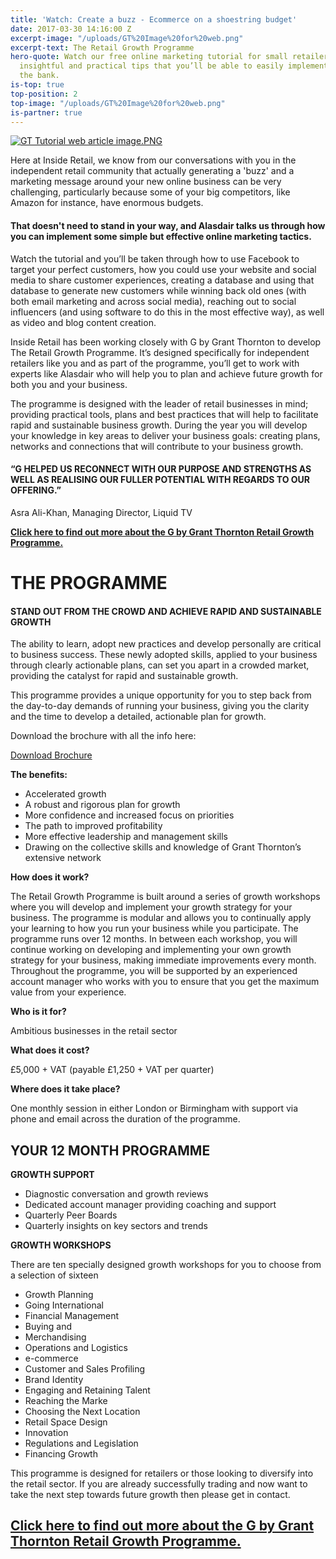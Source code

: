 ```yaml
---
title: 'Watch: Create a buzz - Ecommerce on a shoestring budget'
date: 2017-03-30 14:16:00 Z
excerpt-image: "/uploads/GT%20Image%20for%20web.png"
excerpt-text: The Retail Growth Programme
hero-quote: Watch our free online marketing tutorial for small retailers to discover
  insightful and practical tips that you’ll be able to easily implement without breaking
  the bank.
is-top: true
top-position: 2
top-image: "/uploads/GT%20Image%20for%20web.png"
is-partner: true
---
```


[![GT Tutorial web article image.PNG](/uploads/GT%20Tutorial%20web%20article%20image.PNG)](http://lp.events.ascential.com/GT-Creating-a-Buzz-Video-Form.html)

Here at Inside Retail, we know from our conversations with you in the independent retail community that actually generating a 'buzz' and a marketing message around your new online business can be very challenging, particularly because some of your big competitors, like Amazon for instance, have enormous budgets.

#### **That doesn't need to stand in your way, and Alasdair talks us through how you can implement some simple but effective online marketing tactics.**

Watch the tutorial and you’ll be taken through how to use Facebook to target your perfect customers, how you could use your website and social media to share customer experiences, creating a database and using that database to generate new customers while winning back old ones (with both email marketing and across social media), reaching out to social influencers (and using software to do this in the most effective way), as well as video and blog content creation. 

Inside Retail has been working closely with G by Grant Thornton to develop The Retail Growth Programme. It’s designed specifically for independent retailers like you and as part of the programme, you’ll get to work with experts like Alasdair who will help you to plan and achieve future growth for both you and your business. 

The programme is designed with the leader of retail businesses in mind; providing practical tools, plans and best practices that will help to facilitate rapid and sustainable business growth. During the year you will develop your knowledge in key areas to deliver your business goals: creating plans, networks and connections that will contribute to your business growth.


#### **“G HELPED US RECONNECT WITH OUR PURPOSE AND STRENGTHS AS WELL AS REALISING OUR FULLER POTENTIAL WITH REGARDS TO OUR OFFERING.”**
Asra Ali-Khan,
Managing Director, Liquid TV


**[Click here to find out more about the G by Grant Thornton Retail Growth Programme.](http://lp.events.ascential.com/IR-Client-Forms_Grant-Thornton-Page.html)**


# **THE PROGRAMME**


#### **STAND OUT FROM THE CROWD AND ACHIEVE RAPID AND SUSTAINABLE GROWTH**

The ability to learn, adopt new practices and develop personally are critical to business success. These newly adopted skills, applied to your business through clearly actionable plans, can set you apart in a crowded market, providing the catalyst for rapid and sustainable growth.

This programme provides a unique opportunity for you to step back from the day-to-day demands of running your business, giving you the clarity and the time to develop a detailed, actionable plan for growth.

Download the brochure with all the info here:

<a href="/uploads/Retail%20Growth%20Programme%20A4.pdf" class="button">Download Brochure</a>


**The benefits:**
* Accelerated growth
* A robust and rigorous plan for growth
* More confidence and increased focus on priorities
* The path to improved profitability
* More effective leadership and management skills
* Drawing on the collective skills and knowledge of Grant Thornton’s extensive network


**How does it work?**

The Retail Growth Programme is built around a series of growth workshops where you will develop and implement your growth strategy for your business. The programme is modular and allows you to continually apply your learning to how you run your business while you participate. The programme runs over 12 months. In between each workshop, you will continue working on developing and implementing your own growth strategy for your business, making immediate improvements every month.
Throughout the programme, you will be supported by an experienced account manager who works with you to ensure that you get the maximum value from your experience.

**Who is it for?**

Ambitious businesses in the retail sector

**What does it cost?**

£5,000 + VAT (payable £1,250 + VAT per quarter)

**Where does it take place?**

One monthly session in either London or Birmingham with support via phone and email across the duration of the programme.



## **YOUR 12 MONTH PROGRAMME**



**GROWTH SUPPORT**
* Diagnostic conversation and growth reviews
* Dedicated account manager providing coaching and support
* Quarterly Peer Boards
* Quarterly insights on key sectors and trends

**GROWTH WORKSHOPS**

There are ten specially designed growth workshops for you to choose from a selection of sixteen
* Growth Planning
* Going International
* Financial Management
* Buying and
* Merchandising
* Operations and Logistics
* e-commerce
* Customer and Sales Profiling
* Brand Identity
* Engaging and Retaining Talent
* Reaching the Marke
* Choosing the Next Location
* Retail Space Design
* Innovation
* Regulations and Legislation
* Financing Growth


This programme is designed for retailers or those looking to diversify into the retail sector. If you are already successfully trading and now want to take the next step towards future growth then please get in contact.

## [Click here to find out more about the G by Grant Thornton Retail Growth Programme.](http://lp.events.ascential.com/IR-Client-Forms_Grant-Thornton-Page.html)


